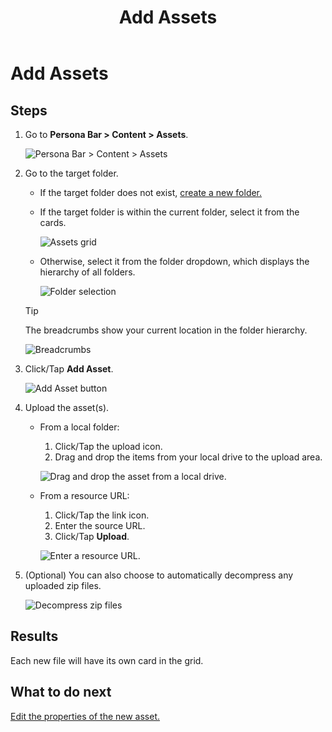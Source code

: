 ﻿---
uid: add-assets
locale: en
title: Add Assets
dnneditions: DNN Platform,Evoq Content,Evoq Engage
dnnversion: 09.02.00
related-topics: edit-asset-properties,edit-asset-permissions,move-asset,copy-asset,download-asset,delete-asset
---

# Add Assets

## Steps

1.  Go to **Persona Bar \> Content \> Assets**.
    
    ![Persona Bar > Content > Assets](/images/scr-pbar-cmg-Content-E91.png)
    
   
    
2.  Go to the target folder.
    
    *   If the target folder does not exist, [create a new folder.](xref:create-folder)
        
    *   If the target folder is within the current folder, select it from the cards.
        
          
        
        ![Assets grid](/images/scr-Assets-assetlist-grid-E90.png)
        
          
        
    *   Otherwise, select it from the folder dropdown, which displays the hierarchy of all folders.
        
          
        
        ![Folder selection](/images/scr-Assets-folderdropdown-E90.png)
        
          
        
    
    > [!Tip]
    > The breadcrumbs show your current location in the folder hierarchy.
    
      
    
    ![Breadcrumbs](/images/scr-Assets-breadcrumbs-E90.png)
    
      
    
3.  Click/Tap **Add Asset**.
    
      
    
    ![Add Asset button](/images/scr-Assets-assetlist-addasset-E90.png)
    
      
    
4.  Upload the asset(s).
    *   From a local folder:
        
        1.  Click/Tap the upload icon.
        2.  Drag and drop the items from your local drive to the upload area.
        
          
        
        ![Drag and drop the asset from a local drive.](/images/scr-Assets-addasset-upload-E90.png)
        
          
        
    *   From a resource URL:
        
        1.  Click/Tap the link icon.
        2.  Enter the source URL.
        3.  Click/Tap **Upload**.
        
          
        
        ![Enter a resource URL.](/images/scr-Assets-addasset-URL-E90.png)
        
          
        
5.  (Optional) You can also choose to automatically decompress any uploaded zip files.
    
      
    
    ![Decompress zip files](/images/scr-Assets-addasset-decompresszip-E90.png)
    
      
    

## Results

Each new file will have its own card in the grid.

## What to do next

[Edit the properties of the new asset.](xref:edit-asset-properties)
